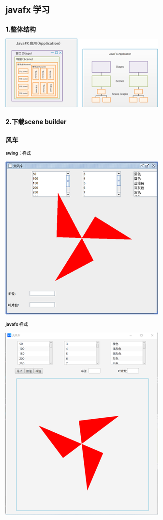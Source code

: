 # javafx 学习
## 1.整体结构
![img.png](img.png)
## 2.下载scene builder

## 风车
#### swing：样式
![img_1.png](img_1.png)
#### javafx 样式
![img_2.png](img_2.png)